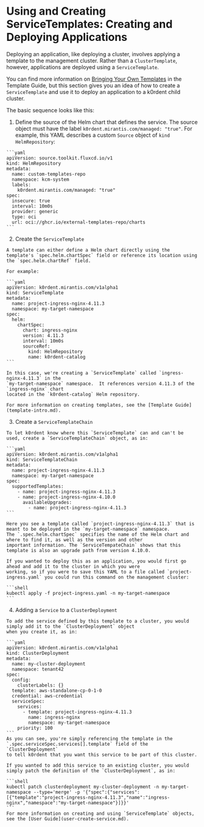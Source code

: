 # Using and Creating ServiceTemplates: Creating and Deploying Applications

Deploying an application, like deploying a cluster, involves applying a template to the management cluster. Rather than a `ClusterTemplate`, however, applications are deployed using a `ServiceTemplate`.

You can find more information on [Bringing Your Own Templates](template-byo.md)
in the Template Guide, but this section gives you an idea of how to create a `ServiceTemplate`
and use it to deploy an application to a k0rdent child cluster.

The basic sequence looks like this:

  1. Define the source of the Helm chart that defines the service. The source object must have the label `k0rdent.mirantis.com/managed: "true"`. For example, this YAML describes a custom `Source` object of `kind` `HelmRepository`:

    ```yaml
    apiVersion: source.toolkit.fluxcd.io/v1
    kind: HelmRepository
    metadata:
      name: custom-templates-repo
      namespace: kcm-system
      labels:
        k0rdent.mirantis.com/managed: "true"
    spec:
      insecure: true
      interval: 10m0s
      provider: generic
      type: oci
      url: oci://ghcr.io/external-templates-repo/charts
    ```

  2. Create the `ServiceTemplate`

    A template can either define a Helm chart directly using the template's `spec.helm.chartSpec` field or reference its location using the `spec.helm.chartRef` field.

    For example:

    ```yaml
    apiVersion: k0rdent.mirantis.com/v1alpha1
    kind: ServiceTemplate
    metadata:
      name: project-ingress-nginx-4.11.3
      namespace: my-target-namespace
    spec:
      helm:
        chartSpec:
          chart: ingress-nginx
          version: 4.11.3
          interval: 10m0s
          sourceRef:
            kind: HelmRepository
            name: k0rdent-catalog
    ```

    In this case, we're creating a `ServiceTemplate` called `ingress-nginx-4.11.3` in the
    `my-target-namespace` namespace.  It references version 4.11.3 of the `ingress-nginx` chart
    located in the `k0rdent-catalog` Helm repository.

    For more information on creating templates, see the [Template Guide](template-intro.md).

  3. Create a `ServiceTemplateChain`

    To let k0rdent know where this `ServiceTemplate` can and can't be used, create a `ServiceTemplateChain` object, as in:

    ```yaml
    apiVersion: k0rdent.mirantis.com/v1alpha1
    kind: ServiceTemplateChain
    metadata:
      name: project-ingress-nginx-4.11.3
      namespace: my-target-namespace
    spec:
      supportedTemplates:
        - name: project-ingress-nginx-4.11.3
        - name: project-ingress-nginx-4.10.0
          availableUpgrades:
            - name: project-ingress-nginx-4.11.3
    ```

    Here you see a template called `project-ingress-nginx-4.11.3` that is meant to be deployed in the `my-target-namespace` namespace.
    The `.spec.helm.chartSpec` specifies the name of the Helm chart and where to find it, as well as the version and other 
    important information. The `ServiceTempateChain` shows that this template is also an upgrade path from version 4.10.0.

    If you wanted to deploy this as an application, you would first go ahead and add it to the cluster in which you were
    working, so if you were to save this YAML to a file called `project-ingress.yaml` you could run this command on the management cluster:

    ```shell
    kubectl apply -f project-ingress.yaml -n my-target-namespace
    ```

  4. Adding a `Service` to a `ClusterDeployment`

    To add the service defined by this template to a cluster, you would simply add it to the `ClusterDeployment` object
    when you create it, as in:

    ```yaml
    apiVersion: k0rdent.mirantis.com/v1alpha1
    kind: ClusterDeployment
    metadata:
      name: my-cluster-deployment
      namespace: tenant42
    spec:
      config:
        clusterLabels: {}
      template: aws-standalone-cp-0-1-0
      credential: aws-credential
      serviceSpec:
        services:
          - template: project-ingress-nginx-4.11.3
            name: ingress-nginx
            namespace: my-target-namespace
        priority: 100
    ```
    As you can see, you're simply referencing the template in the `.spec.serviceSpec.services[].template` field of the `ClusterDeployment`
    to tell k0rdent that you want this service to be part of this cluster.

    If you wanted to add this service to an existing cluster, you would simply patch the definition of the `ClusterDeployment`, as in:

    ```shell
    kubectl patch clusterdeployment my-cluster-deployment -n my-target-namespace --type='merge' -p '{"spec":{"services":[{"template":"project-ingress-nginx-4.11.3","name":"ingress-nginx","namespace":"my-target-namespace"}]}}'
    ```
    For more information on creating and using `ServiceTemplate` objects, see the [User Guide](user-create-service.md).

